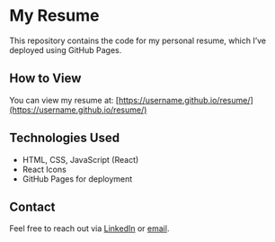 # My Resume

This repository contains the code for my personal resume, which I’ve deployed using GitHub Pages.

## How to View

You can view my resume at: [https://username.github.io/resume/](https://username.github.io/resume/)

## Technologies Used

- HTML, CSS, JavaScript (React)
- React Icons
- GitHub Pages for deployment

## Contact

Feel free to reach out via [LinkedIn](https://linkedin.com/in/username) or [email](mailto:email@example.com).
